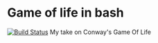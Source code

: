 # Game of life in bash
[![Build Status](https://travis-ci.com/lewenhagen/game-of-life_bash.svg?branch=master)](https://travis-ci.com/lewenhagen/game-of-life_bash)
My take on Conway's Game Of Life
